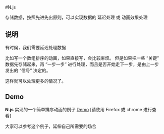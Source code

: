 #N.js

存储数据，按照先进先出原则，可以实现数据的 延迟处理 或  动画效果处理


## 说明
有时候，我们需要延迟处理数据

比如写一个数组排序的动画，如果直接写，会比较麻烦。
但是如果把一些 “关键” 数据先存储起来，再 “一步一步” 进行处理，而且是否开始走下一步，是由上一步发出的 “信号” 决定的。

这样就可以处理更多的情况了。


## Demo
**N.js** 实现的一个简单排序动画的例子 [Demo](http://htmlpreview.github.io/?https://github.com/paper/N.js/blob/master/demo.html) [请使用 Firefox 或 chrome 进行查看]

大家可以参考这个例子，延伸自己所需要的场合



